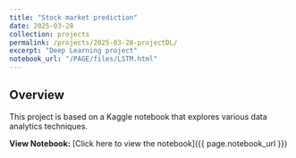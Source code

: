 ```yaml
---
title: "Stock market prediction"
date: 2025-03-28
collection: projects
permalink: /projects/2025-03-28-projectDL/
excerpt: "Deep Learning project"
notebook_url: "/PAGE/files/LSTM.html"
---
```

## Overview

This project is based on a Kaggle notebook that explores various data analytics techniques.

**View Notebook:** [Click here to view the notebook]({{ page.notebook_url }})
